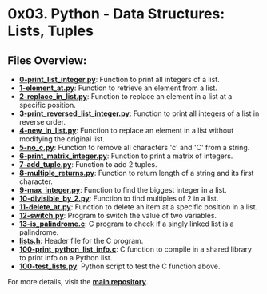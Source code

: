# 0x03. Python - Data Structures: Lists, Tuples

## Files Overview:

- [**0-print_list_integer.py**](./0-print_list_integer.py): Function to print all integers of a list.
- [**1-element_at.py**](./1-element_at.py): Function to retrieve an element from a list.
- [**2-replace_in_list.py**](./2-replace_in_list.py): Function to replace an element in a list at a specific position.
- [**3-print_reversed_list_integer.py**](./3-print_reversed_list_integer.py): Function to print all integers of a list in reverse order.
- [**4-new_in_list.py**](./4-new_in_list.py): Function to replace an element in a list without modifying the original list.
- [**5-no_c.py**](./5-no_c.py): Function to remove all characters 'c' and 'C' from a string.
- [**6-print_matrix_integer.py**](./6-print_matrix_integer.py): Function to print a matrix of integers.
- [**7-add_tuple.py**](./7-add_tuple.py): Function to add 2 tuples.
- [**8-multiple_returns.py**](./8-multiple_returns.py): Function to return length of a string and its first character.
- [**9-max_integer.py**](./9-max_integer.py): Function to find the biggest integer in a list.
- [**10-divisible_by_2.py**](./10-divisible_by_2.py): Function to find multiples of 2 in a list.
- [**11-delete_at.py**](./11-delete_at.py): Function to delete an item at a specific position in a list.
- [**12-switch.py**](./12-switch.py): Program to switch the value of two variables.
- [**13-is_palindrome.c**](./13-is_palindrome.c): C program to check if a singly linked list is a palindrome.
- [**lists.h**](./lists.h): Header file for the C program.
- [**100-print_python_list_info.c**](./100-print_python_list_info.c): C function to compile in a shared library to print info on a Python list.
- [**100-test_lists.py**](./100-test_lists.py): Python script to test the C function above.

For more details, visit the [**main repository**](https://github.com/Claudia-O-A/alx-higher_level_programming).
